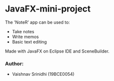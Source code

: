 # JavaFX-mini-project
The 'NoteR' app can be used to:
- Take notes 
- Write memos
- Basic text editing

Made with JavaFX on Eclipse IDE and SceneBuilder.

### Author:
- Vaishnav Srinidhi (19BCE0054)
